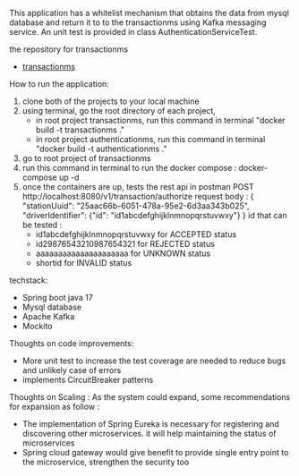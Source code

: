 This application has a whitelist mechanism that obtains the data from mysql database and return it to to the transactionms using Kafka messaging service. 
An unit test is provided in class AuthenticationServiceTest.

the repository for transactionms
- [transactionms](https://github.com/raka-bakar88/transactionms)

How to run the application:
1. clone both of the projects to your local machine
2. using terminal, go the root directory of each project, 
   - in root project transactionms, run this command in terminal "docker build -t transactionms ."
   - in root project authenticationms, run this command in terminal "docker build -t authenticationms ."
3. go to root project of transactionms
4. run this command in terminal to run the docker compose : docker-compose up -d
5. once the containers are up, tests the rest api in postman
   POST http://localhost:8080/v1/transaction/authorize
   request body :
   {
    "stationUuid": "25aac66b-6051-478a-95e2-6d3aa343b025",
    "driverIdentifier": {"id": "id1abcdefghijklnmnopqrstuvwxy"}
}
   id that can be tested : 
   - id1abcdefghijklnmnopqrstuvwxy for ACCEPTED status
   - id29876543210987654321 for REJECTED status
   - aaaaaaaaaaaaaaaaaaaaa for UNKNOWN status
   - shortid for INVALID status

   
techstack:
- Spring boot java 17
- Mysql database
- Apache Kafka
- Mockito

Thoughts on code improvements:
- More unit test to increase the test coverage are needed to reduce bugs and unlikely case of errors
- implements CircuitBreaker patterns

Thoughts on Scaling :
As the system could expand, some recommendations for expansion as follow :
- The implementation of Spring Eureka is necessary for registering and discovering other microservices. it will help maintaining the status of microservices
- Spring cloud gateway would give benefit to provide single entry point to the microservice, strengthen the security too
